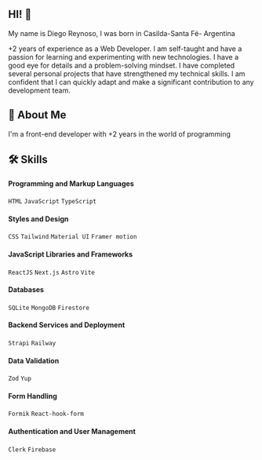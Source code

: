 

## HI! 👋

My name is Diego Reynoso, I was born in Casilda-Santa Fé- Argentina

+2 years of experience as a Web Developer. I am self-taught and have a passion for
learning and experimenting with new technologies. I have a good eye for details and a
problem-solving mindset. I have completed several personal projects that have
strengthened my technical skills. I am confident that I can quickly adapt and make a
significant contribution to any development team.

## 🚀 About Me
I'm a front-end developer with +2 years in the world of programming


## 🛠 Skills

#### Programming and Markup Languages
`HTML`
`JavaScript`
`TypeScript`
#### Styles and Design
`CSS`
`Tailwind`
`Material UI`
`Framer motion`
#### JavaScript Libraries and Frameworks
`ReactJS`
`Next.js`
`Astro`
`Vite`
#### Databases
`SQLite`
`MongoDB`
`Firestore`
#### Backend Services and Deployment
`Strapi`
`Railway`
#### Data Validation
`Zod`
`Yup`
#### Form Handling
`Formik`
`React-hook-form`
#### Authentication and User Management
`Clerk`
`Firebase`